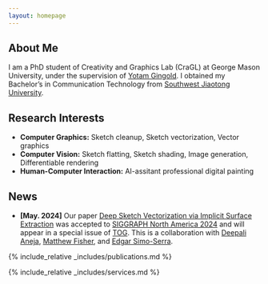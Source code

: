 ```yaml
---
layout: homepage
---
```


## About Me

I am a PhD student of Creativity and Graphics Lab (CraGL) at George Mason University, under the supervision of [Yotam Gingold](https://cragl.cs.gmu.edu/). I obtained my Bachelor’s in Communication Technology from [Southwest Jiaotong University](https://en.swjtu.edu.cn/).

## Research Interests
- **Computer Graphics:** Sketch cleanup, Sketch vectorization, Vector graphics
- **Computer Vision:** Sketch flatting, Sketch shading, Image generation, Differentiable rendering
- **Human-Computer Interaction:** AI-assitant professional digital painting

## News

- **[May. 2024]** Our paper [Deep Sketch Vectorization via Implicit Surface Extraction](https://cragl.cs.gmu.edu/sketchvector/) was accepted to [SIGGRAPH North America 2024](https://s2024.siggraph.org/) and will appear in a special issue of [TOG](https://dl.acm.org/journal/tog). This is a collaboration with [Deepali Aneja](https://research.adobe.com/person/deepali-aneja/), [Matthew Fisher](https://techmatt.github.io/), and [Edgar Simo-Serra](https://esslab.jp/~ess/en/).

{% include_relative _includes/publications.md %}

{% include_relative _includes/services.md %}
